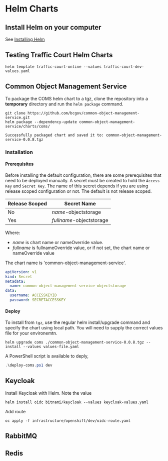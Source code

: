# Helm Charts

## Install Helm on your computer

See [Installing Helm](https://helm.sh/docs/intro/install/)

## Testing Traffic Court Helm Charts

`helm template traffic-court-online --values traffic-court-dev-values.yaml`

## Common Object Management Service

To package the COMS helm chart to a tgz, clone the repository into a **temporary** directory
and run the `helm package` command.

```
git clone https://github.com/bcgov/common-object-management-service.git
helm package --dependency-update common-object-management-service/charts/coms/

Successfully packaged chart and saved it to: common-object-management-service-0.0.8.tgz
```

### Installation

#### Prerequisites

Before installing the default configuration, there are some prerequisites that need to be deployed manually.
A secret must be created to hold the `Access Key` and `Secret Key`. The name of this secret depends if you
are using release scoped configuration or not. The default is not release scoped.

| Release Scoped | Secret Name |
| --- | --- | 
| No | *name*-objectstorage |
| Yes | *fullname*-objectstorage |

Where:
* *name* is chart name or nameOverride value.
* *fullname* is fullnameOverride value, or if not set, the chart name or nameOverride value

The chart name is 'common-object-management-service'.

```yaml
apiVersion: v1
kind: Secret
metadata:
  name: common-object-management-service-objectstorage
data:
  username: ACCESSKEYID
  password: SECRETACCESSKEY
```

#### Deploy

To install from `tgz`, use the regular helm install/upgrade command and specify the chart using local path.
You will need to supply the correct values file for your environemtn.

```
helm upgrade coms ./common-object-management-service-0.0.8.tgz --install --values values-file.yaml
```

A PowerShell script is available to deply,

```powershell
.\deploy-coms.ps1 dev
```

## Keycloak

Install Keycloak with Helm. Note the value

`helm install oidc bitnami/keycloak --values keycloak-values.yaml`

Add route

`oc apply -f infrastructure/openshift/dev/oidc-route.yaml`

## RabbitMQ

## Redis

